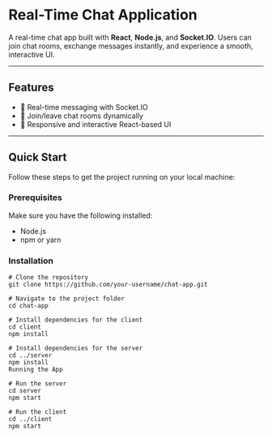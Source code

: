 # Real-Time Chat Application  

A real-time chat app built with **React**, **Node.js**, and **Socket.IO**. Users can join chat rooms, exchange messages instantly, and experience a smooth, interactive UI.

---

## Features  
- 📡 Real-time messaging with Socket.IO  
- 👥 Join/leave chat rooms dynamically  
- 💬 Responsive and interactive React-based UI  

---

## Quick Start  

Follow these steps to get the project running on your local machine:

### Prerequisites  
Make sure you have the following installed:
- Node.js
- npm or yarn

### Installation  

```
# Clone the repository
git clone https://github.com/your-username/chat-app.git

# Navigate to the project folder
cd chat-app

# Install dependencies for the client
cd client
npm install

# Install dependencies for the server
cd ../server
npm install
Running the App

# Run the server
cd server
npm start

# Run the client
cd ../client
npm start

